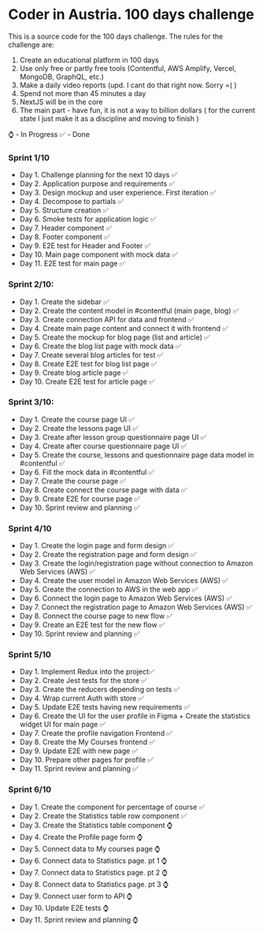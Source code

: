 # Coder in Austria. 100 days challenge

This is a source code for the 100 days challenge. The rules for the challenge are:

1. Create an educational platform in 100 days
2. Use only free or partly free tools  (Contentful, AWS Amplify, Vercel, MongoDB, GraphQL, etc.)
3. Make a daily video reports (upd. I cant do that right now. Sorry =( )
4. Spend not more than 45 minutes a day
5. NextJS will be in the core
6. The main part - have fun, it is not a way to billion dollars ( for the current state I just make it as a discipline and moving to finish )

⌚ - In Progress
✅ - Done

### Sprint 1/10
- Day 1. Challenge planning for the next 10 days ✅
- Day 2. Application purpose and requirements ✅
- Day 3. Design mockup and user experience. First iteration ✅
- Day 4. Decompose to partials ✅
- Day 5. Structure creation ✅
- Day 6. Smoke tests for application logic ✅
- Day 7. Header component ✅
- Day 8. Footer component ✅
- Day 9. E2E test for Header and Footer ✅
- Day 10. Main page component with mock data ✅
- Day 11. E2E test for main page ✅

### Sprint 2/10:
- Day 1. Create the sidebar ✅
- Day 2. Create the content model in #contentful (main page, blog) ✅
- Day 3. Create connection API for data and frontend ✅
- Day 4. Create main page content and connect it with frontend ✅
- Day 5. Create the mockup for blog page (list and article) ✅
- Day 6. Create the blog list page with mock data ✅
- Day 7. Create several blog articles for test ✅
- Day 8. Create E2E test for blog list page ✅
- Day 9. Create blog article page ✅
- Day 10. Create E2E test for article page ✅


### Sprint 3/10:
- Day 1. Create the course page UI ✅
- Day 2. Create the lessons page UI ✅
- Day 3. Create after lesson group questionnaire page UI ✅
- Day 4. Create after course questionnaire page UI ✅
- Day 5. Create the course, lessons and questionnaire  page data model in #contentful ✅
- Day 6. Fill the mock data in #contentful ✅
- Day 7. Create the course page ✅
- Day 8. Create connect the course page with data ✅
- Day 9. Create E2E for course page ✅
- Day 10. Sprint review and planning ✅

### Sprint 4/10
- Day 1. Create the login page and form design ✅
- Day 2. Create the registration page and form design ✅
- Day 3. Create the login/registration page without connection to Amazon Web Services (AWS) ✅
- Day 4. Create the user model in Amazon Web Services (AWS) ✅
- Day 5. Create the connection to AWS in the web app ✅
- Day 6. Connect the login page to Amazon Web Services (AWS) ✅
- Day 7. Connect the registration page to Amazon Web Services (AWS) ✅
- Day 8. Connect the course page to new flow ✅
- Day 9. Create an E2E test for the new flow ✅
- Day 10. Sprint review and planning ✅

### Sprint 5/10
- Day 1. Implement Redux into the project✅
- Day 2. Create Jest tests for the store ✅
- Day 3. Create the reducers depending on tests ✅
- Day 4. Wrap current Auth with store ✅
- Day 5. Update E2E tests having new requirements ✅
- Day 6. Create the UI for the user profile in Figma + Create the statistics widget UI for main page ✅
- Day 7. Create the profile navigation Frontend ✅
- Day 8. Create the My Courses frontend ✅
- Day 9. Update E2E with new page ✅
- Day 10. Prepare other pages for profile ✅
- Day 11. Sprint review and planning ✅

### Sprint 6/10
- Day 1. Create the component for percentage of course ✅
- Day 2. Create the Statistics table row component ✅
- Day 3. Create the Statistics table component ⌚
- Day 4. Create the Profile page form ⌚
- Day 5. Connect data to My courses page ⌚
- Day 6. Connect data to Statistics page. pt 1 ⌚
- Day 7. Connect data to Statistics page. pt 2 ⌚
- Day 8. Connect data to Statistics page. pt 3 ⌚
- Day 9. Connect user form to API ⌚
- Day 10. Update E2E tests ⌚
- Day 11. Sprint review and planning ⌚